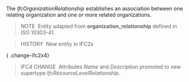 ﻿The _IfcOrganizationRelationship_ establishes an association between one relating organization and one or more related organizations.

> NOTE&nbsp; Entity adapted from **organization_relationship** defined in ISO&nbsp;10303-41.

> HISTORY&nbsp; New entity in IFC2x

{ .change-ifc2x4}
> IFC4 CHANGE&nbsp; Attributes _Name_ and _Description_ promoted to new supertype _IfcResourceLevelRelationship_.
